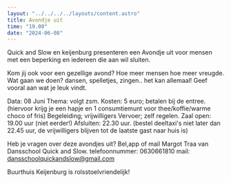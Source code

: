 ```yaml
---
layout: "../../../../layouts/content.astro"
title: Avondje uit 
time: "19.00"
date: "2024-06-08"
---
```


Quick and Slow en keijenburg presenteren een Avondje uit voor mensen met een beperking en iedereen die aan wil sluiten.

Kom jij ook voor een gezellige avond?
Hoe meer mensen hoe meer vreugde.
Wat gaan we doen? dansen, spelletjes, zingen.. het kan allemaal! Geef vooral aan wat je leuk vindt.

Data: 08 Juni
Thema: volgt zsm.
Kosten: 5 euro; betalen bij de entree. (hiervoor krijg je een hapje en 1 consumtiemunt voor thee/koffie/warme choco of fris) 
Begeleiding; vrijwilligers
Vervoer; zelf regelen.
Zaal open: 19.00 uur (niet eerder!)
Afsluiten: 22.30 uur. (bestel deeltaxi's niet later dan 22.45 uur, de vrijwilligers blijven tot de laatste gast naar huis is)


Heb je vragen over deze avondjes uit?
Bel,app of mail Margot Traa van Dansschool Quick and Slow.
telefoonnummer: 0630661810
mail: dansschoolquickandslow@gmail.com

Buurthuis Keijenburg is rolsstoelvriendelijk!
